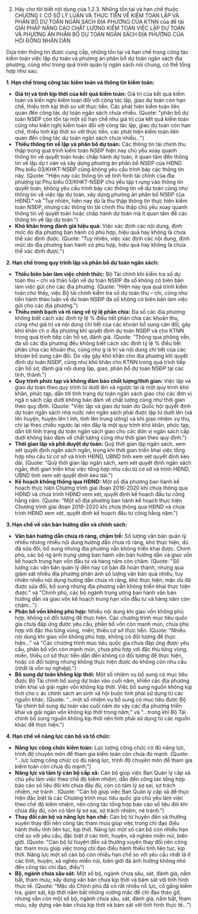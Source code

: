 02. Hãy cho tôi biết nội dung của 1.2.3. Những tồn tại và hạn chế thuộc CHƯƠNG I: CƠ SỞ LÝ LUẬN VÀ THỰC TIỄN VỀ KIỂM TOÁN LẬP VÀ PHÂN BỔ DỰ TOÁN NGÂN SÁCH ĐỊA PHƯƠNG CỦA KTNN của đề tài GIẢI PHÁP NÂNG CAO CHẤT LƯỢNG KIỂM TOÁN VIỆC LẬP DỰ TOÁN VÀ PHƯƠNG ÁN PHÂN BỔ DỰ TOÁN NGÂN SÁCH ĐỊA PHƯƠNG CỦA HỘI ĐỒNG NHÂN DÂN

Dựa trên thông tin được cung cấp, những tồn tại và hạn chế trong công tác kiểm toán việc lập dự toán và phương án phân bổ dự toán ngân sách địa phương, cũng như trong quá trình quản lý ngân sách nói chung, có thể tổng hợp như sau:

**1. Hạn chế trong công tác kiểm toán và thông tin kiểm toán:**

*   **Giá trị và tính kịp thời của kết quả kiểm toán:** Giá trị của kết quả kiểm toán và kiến nghị kiểm toán đối với công tác lập, giao dự toán còn hạn chế, thiếu tính kịp thời so với thực tiễn. Các phát hiện kiểm toán liên quan
 đến công tác dự toán ngân sách chưa nhiều. (Quote: "phân bổ dự toán NSĐP còn tồn tại một số hạn chế như giá trị của kết quả kiểm toán cũng như kiến nghị kiểm toán đối với công tác lập, giao dự toán còn hạn chế, thiếu tính kịp thời so với thực tiễn, các phát hiện kiểm toán liên quan đến công tác dự toán ngân sách chưa nhiều...")
*   **Thiếu thông tin về lập và phân bổ dự toán:** Các thông tin tài chính thu thập trong quá trình kiểm toán NSĐP hiện nay chủ yếu xoay quanh thông tin về quyết toán hoặc chấp hành dự toán, ít quan tâm đến thông tin về lập dự t
oán và xây dựng phương án phân bổ NSĐP của HĐND. Phụ biểu 03/KHKT-NSĐP cũng không yêu cầu trình bày các thông tin này. (Quote: "Hiện nay các thông tin về tình hình tài chính của địa phương tại Phụ biểu 03/KHKT-NSĐP chủ yếu tập t
rung vào thông tin quyết toán, không yêu cầu trình bày các thông tin về dự toán cũng như thông tin về việc lập dự toán, xây dựng phương án phân bổ NSĐP của HĐND." và "Tuy nhiên, hiện nay dù là thu thập thông tin thực hiện kiểm toán NSĐP, nhưng các thông tin tài chính thu thập chủ yếu xoay quanh thông tin về quyết toán hoặc chấp hành dự toán mà ít quan tâm đề các thông tin về lập dự toán.")
*   **Khó khăn trong đánh giá hiệu quả:** Việc xác định các nội dung, định mức do địa phương ban hành có phù hợp, hiệu quả hay không là chưa thể xác định được. (Quote: "Tuy nhiên, việc xác định các nội dung, định mức do địa phương ban hành có phù hợp, hiệu quả hay không là chưa thể xác định được.")

**2. Hạn chế trong quy trình lập và phân bổ dự toán ngân sách:**

*   **Thiếu biên bản làm việc chính thức:** Bộ Tài chính khi kiểm tra số dự toán thu – chi và thảo luận về dự toán NSĐP đa số không có biên bản làm việc gửi cho các địa phương. (Quote: "Hiện nay qua quá trình kiểm toán cho thấy, việc Bộ tài chính kiểm tra số dự toán thu – chi, cũng như tiến hành thảo luận về dự toán NSĐP đa số không có biên bản làm việc gửi cho các địa phương.")
*   **Thiếu minh bạch và rõ ràng về tỷ lệ phân chia:** Đa số các địa phương không biết cách xác định tỷ lệ % điều tiết phân chia các khoản thu, cũng như giá trị và nội dung chi tiết của các khoản bổ sung cân đối, gây khó khăn ch
o địa phương khi quyết định dự toán NSĐP và cho KTNN trong quá trình tiếp cận hồ sơ, đánh giá. (Quote: "Thông qua phỏng vấn, đa số các địa phương đều không biết cách xác định tỷ lệ % điều tiết phân chia các khoản thu, cũng như g
iá trị và nội dung chi tiết của các khoản bổ sung cân đối. Do vậy gây khó khăn cho địa phương khi quyết định dự toán NSĐP, cũng như khó khăn cho KTNN trong quá trình tiếp cận hồ sơ, đánh giá nội dung lập, giao, phân bổ dự toán NSĐP tại các tỉnh, thành.")
*   **Quy trình phức tạp và không đảm bảo chất lượng/thời gian:** Việc lập và giao dự toán theo quy trình từ dưới lên và ngược lại là một quy trình khó khăn, phức tạp, dẫn tới tình trạng dự toán ngân sách giao cho các đơn vị ngâ
n sách cấp dưới không bảo đảm về chất lượng cũng như thời gian theo quy định. (Quote: "Việc lập và giao dự toán do Quốc hội quyết định dự toán ngân sách nhà nước nên ngân sách phải được lập từ dưới lên (xã lên huyện, huyện lên t
ỉnh, tỉnh lên trung ương) và khi giao nhiệm vụ thu, chi lại theo chiều ngược lại nên đây là một quy trình khó khăn, phức tạp, dẫn tới tình trạng dự toán ngân sách giao cho các đơn vị ngân sách cấp dưới không bảo đảm về chất lượng cũng như thời gian theo quy định.")
*   **Thời gian lập và phê duyệt dự toán:** Quỹ thời gian lập ngân sách, xem xét quyết định ngân sách ngắn, trong khi thời gian triển khai việc tổng hợp nhu cầu từ cơ sở và trình HĐND, UBND tỉnh xem xét quyết định kéo dài. (Quote: "Quỹ thời gian lập ngân sách, xem xét quyết định ngân sách ngắn, thời gian triển khai việc tổng hợp nhu cầu từ cơ sở và trình HĐND, UBND tỉnh xem xét quyết định kéo dài.")
*   **Kế hoạch không thông qua HĐND:** Một số địa phương ban hành kế hoạch thực hiện Chương trình giai đoạn 2016-2020 khi chưa thông qua HĐND và chưa trình HĐND xem xét, quyết định kế hoạch đầu tư công hằng năm. (Quote: "Một số địa phương ban hành kế hoạch thực hiện Chương trình giai đoạn 2016-2020 khi chưa thông qua HĐND và chưa trình HĐND xem xét, quyết định kế hoạch đầu tư công hằng năm.")

**3. Hạn chế về văn bản hướng dẫn và chính sách:**

*   **Văn bản hướng dẫn chưa rõ ràng, chậm trễ:** Số lượng văn bản quản lý nhiều nhưng nhiều nội dung hướng dẫn chưa rõ ràng, khó thực hiện, dù đã sửa đổi, bổ sung nhưng địa phương vẫn không triển khai được. Chính phủ, các bộ ng
ành trung ương ban hành văn bản hướng dẫn và giao vốn kế hoạch trung hạn vốn đầu tư và hàng năm còn chậm. (Quote: "Số lượng các văn bản quản lý đến nay cơ bản đã hoàn thành, nhưng qua giám sát nhiều địa phương phản ánh số lượng 
văn bản quá nhiều, tuy nhiên nhiều nội dung hướng dẫn chưa rõ ràng, khó thực hiện, mặc dù đã được sửa đổi, bổ sung nhưng địa phương vẫn không triển khai thực hiện được." và "Chính phủ, các bộ ngành trung ương ban hành văn bản hướng dẫn và giao vốn kế hoạch trung hạn vốn đầu tư và hàng năm còn chậm...")
*   **Phân bổ vốn không phù hợp:** Nhiều nội dung khi giao vốn không phù hợp, không có đối tượng để thực hiện. Các chương trình mục tiêu quốc gia chưa đáp ứng được yêu cầu, phân bổ vốn còn manh mún, chưa phù hợp với đặc thù từng
 vùng, miền, thiếu cơ sở thực tiễn. (Quote: "Nhiều nội dung khi giao vốn không phù hợp, không có đối tượng để thực hiện..." và "Các chương trình mục tiêu quốc gia chưa đáp ứng được yêu cầu, phân bổ vốn còn manh mún, chưa phù hợp với đặc thù từng vùng, miền, thiếu cơ sở thực tiễn dẫn đến không có đối tượng để thực hiện, hoặc có đối tượng nhưng không thực hiện được do không còn nhu cầu (nhất là vốn sự nghiệp).")
*   **Bổ sung dự toán không kịp thời:** Một số nhiệm vụ bổ sung có mục tiêu được Bộ Tài chính bổ sung dự toán vào cuối năm, khiến các địa phương triển khai và giải ngân vốn không kịp thời. Việc bổ sung nguồn không kịp thời cho c
ác chính sách an sinh xã hội buộc tỉnh phải sử dụng từ các nguồn khác. (Quote: "...một số nhiệm vụ bổ sung có mục tiêu được Bộ Tài chính bổ sung dự toán vào cuối năm do vậy các địa phương triển khai và giải ngân vốn không kịp thời trong năm;" và "...trong khi Bộ Tài chính bổ sung nguồn không kịp thời nên tỉnh phải sử dụng từ các nguồn khác để thực hiện.")

**4. Hạn chế về năng lực cán bộ và tổ chức:**

*   **Năng lực công chức kiểm toán:** Lực lượng công chức có đủ năng lực, trình độ chuyên môn để tham gia kiểm toán còn chưa đủ mạnh. (Quote: "...lực lượng công chức có đủ năng lực, trình độ chuyên môn để tham gia kiểm toán còn chưa đủ mạnh.")
*   **Năng lực và tâm lý cán bộ cấp xã:** Cán bộ giúp việc Ban Quản lý cấp xã chủ yếu làm việc theo chế độ kiêm nhiệm, dẫn đến công tác tổng hợp báo cáo số liệu đôi khi chưa đầy đủ, còn có tâm lý sợ sai, sợ trách nhiệm, né tránh
. (Quote: "Cán bộ giúp việc Ban Quản lý cấp xã để thực hiện đặc biệt là các Chương trình mục tiêu quốc gia chủ yếu làm việc theo chế độ kiêm nhiệm, nên công tác tổng hợp báo cáo số liệu đôi khi chưa đầy đủ, còn có tâm lý sợ sai, sợ trách nhiệm, né tránh.")
*   **Thay đổi cán bộ và năng lực hạn chế:** Cán bộ từ huyện đến xã thường xuyên thay đổi nên công tác tham mưu giúp việc trong chỉ đạo điều hành thiếu tính liên tục, kịp thời. Năng lực một số cán bộ còn nhiều hạn chế so với yêu
 cầu, đặc biệt ở các tỉnh, huyện, xã nghèo miền núi, biên giới. (Quote: "Cán bộ từ huyện đến xã thường xuyên thay đổi nên công tác tham mưu giúp việc trong chỉ đạo điều hành thiếu tính liên tục, kịp thời. Năng lực một số cán bộ còn nhiều hạn chế so với yêu cầu nhất là ở các tỉnh, huyện, xã nghèo miền núi, biên giới đã ảnh hưởng không nhỏ đến công tác chỉ đạo, điều")
*   **Bộ, ngành chưa sâu sát:** Một số bộ, ngành chưa sâu, sát, đánh giá, nắm bắt, tham mưu, xây dựng văn bản chưa kịp thời và bám sát với tình hình thực tế. (Quote: "Mặc dù Chính phủ đã có rất nhiều nỗ lực, cố gắng kiểm tra, giám sát, kịp thời nắm bắt những vướng mắc để chỉ đạo tháo gỡ, nhưng vẫn còn một số bộ, ngành chưa sâu, sát, đánh giá, nắm bắt, tham mưu, xây dựng văn bản chưa kịp thời và bám sát với tình hình thực tế...")